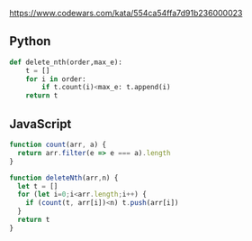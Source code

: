 https://www.codewars.com/kata/554ca54ffa7d91b236000023

## Python
```python
def delete_nth(order,max_e):
    t = []
    for i in order:
        if t.count(i)<max_e: t.append(i)
    return t
```

## JavaScript
```js
function count(arr, a) {
  return arr.filter(e => e === a).length
}

function deleteNth(arr,n) {
  let t = []
  for (let i=0;i<arr.length;i++) {
    if (count(t, arr[i])<n) t.push(arr[i])
  }
  return t
}
```